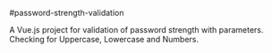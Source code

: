 #password-strength-validation

A Vue.js project for validation of password strength with parameters. Checking for Uppercase, Lowercase and Numbers.